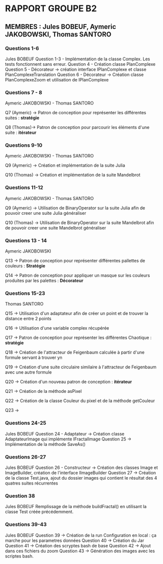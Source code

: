 # RAPPORT GROUPE B2

## MEMBRES : Jules BOBEUF, Aymeric JAKOBOWSKI, Thomas SANTORO

### Questions 1-6
Jules BOBEUF
Question 1-3 - Implémentation de la classe Complex. Les tests fonctionnent sans erreur.
Question 4 - Création classe PlanComplexe
Question 5 - Décorateur -> création interface IPlanComplexe et classe PlanComplexeTranslation
Question 6 - Décorateur -> Création classe PlanComplexeZoom et utilisation de IPlanComplexe

### Questions 7 - 8
Aymeric JAKOBOWSKI - Thomas SANTORO

Q7 (Aymeric) -> Patron de conception pour représenter les différentes suites : **stratégie**

Q8 (Thomas)-> Patron de conception pour parcourir les éléments d'une suite : **itérateur**

### Questions 9-10
Aymeric JAKOBOWSKI - Thomas SANTORO

Q9 (Aymeric) -> Création et implémentation de la suite Julia

Q10 (Thomas) -> Création et implémentation de la suite Mandelbrot

### Questions 11-12
Aymeric JAKOBOWSKI - Thomas SANTORO

Q9 (Aymeric) -> Utilisation de BinaryOperator sur la suite Julia afin de pouvoir creer une suite Julia généraliser

Q10 (Thomas) -> Utilisation de BinaryOperator sur la suite Mandelbrot afin de pouvoir creer une suite Mandelbrot généraliser

### Questions 13 - 14
Aymeric JAKOBOWSKI

Q13 -> Patron de conception pour représenter différentes pallettes de couleurs : **Stratégie**

Q14 -> Patron de conception pour appliquer un masque sur les couleurs produites par les palettes : **Décorateur**

### Questions 15-23
Thomas SANTORO

Q15 -> Utilisation d'un adaptateur afin de créer un point et de trouver la distance entre 2 points

Q16 -> Utilisation d'une variable complex récupérée

Q17 -> Patron de conception pour représenter les différentes Chaotique  : **stratégie**

Q18 -> Création de l'attracteur de Feigenbaum calculée à partir d'une formule servant à trouver yn

Q19 -> Création d'une suite circulaire similaire à l'attracteur de Feigenbaum avec une autre formule

Q20 -> Création d'un nouveau patron de conception : **itérateur**

Q21 -> Création de la méthode asPixel

Q22 -> Création de la classe Couleur du pixel et de la méthode getCouleur

Q23 -> 

### Questions 24-25
Jules BOBEUF
Question 24 - Adaptateur -> Création classe AdaptateurImage qui implémente IFractalImage
Question 25 -> Implémentation de la méthode SaveAs()

### Questions 26-27
Jules BOBEUF
Question 26 - Constructeur -> Création des classes Image et ImageBuilder, création de l'interface IImageBuilder
Question 27 -> Création de la classe Test.java, ajout du dossier images qui contient le résultat des 4 quatres suites récurrentes

### Question 38
Jules BOBEUF
Remplissage de la méthode buildFractal() en utilisant la classe Test créée précédemment.

### Questions 39-43
Jules BOBEUF
Question 39 -> Création de la run Configuration en local : ça marche pour les parametres données
Question 40 -> Création du Jar
Question 41 -> Création des scryptes bash de base
Question 42 -> Ajout dans ces fichiers du zoom 
Question 43 -> Génération des images avec les scriptes bash.

